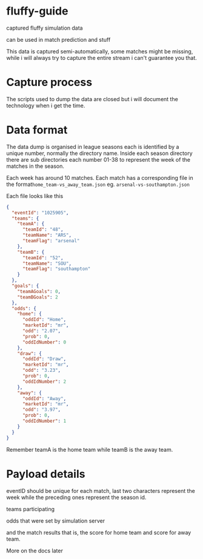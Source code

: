 # fluffy-guide
captured fluffy simulation data

can be used in match prediction and stuff


This data is captured semi-automatically, some matches might be missing, while i will always try to capture the entire stream i can't guarantee you that.

# Capture process

The scripts used to dump the data are closed but i will document the technology when i get the time.

# Data format

The data dump is organised in league seasons each is identified by a unique number, normally the directory name. Inside each season directory there are sub directories each number 01-38 to represent the week of the matches in the season.

Each week has around 10 matches. Each match has a corresponding file in the format```home_team-vs_away_team.json``` eg. ```arsenal-vs-southampton.json```

Each file looks like this

```json
{
  "eventId": "1025905",
  "teams": {
    "teamA": {
      "teamId": "48",
      "teamName": "ARS",
      "teamFlag": "arsenal"
    },
    "teamB": {
      "teamId": "52",
      "teamName": "SOU",
      "teamFlag": "southampton"
    }
  },
  "goals": {
    "teamAGoals": 0,
    "teamBGoals": 2
  },
  "odds": {
    "home": {
      "oddId": "Home",
      "marketId": "mr",
      "odd": "2.07",
      "prob": 0,
      "oddIdNumber": 0
    },
    "draw": {
      "oddId": "Draw",
      "marketId": "mr",
      "odd": "3.23",
      "prob": 0,
      "oddIdNumber": 2
    },
    "away": {
      "oddId": "Away",
      "marketId": "mr",
      "odd": "3.97",
      "prob": 0,
      "oddIdNumber": 1
    }
  }
}
```

Remember teamA is the home team while teamB is the away team.

# Payload details

eventID should be unique for each match, last two characters represent the week while the preceding ones represent the season id. 

teams participating

odds that were set by simulation server

and the match results that is, the score for home team and score for away team.

More on the docs later